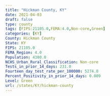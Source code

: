 ```yaml
---
title: "Hickman County, KY"
date: 2021-04-03
draft: false
type: county
tags: [FIPS:21105.0,FEMA:4.0,Non-core,Green]
categories: [KY]
County: Hickman County
State: KY
FIPS: 21105.0
FEMA_Region: 4.0
Population: 4380.0
NCHS_Urban_Rural_Classification: Non-core
Tests_in_prior_14_days: 231.0
Fourteen_day_test_rate_per_100000: 5274.0
Percent_Positivity_in_prior_14_days: 0.009
Level: Green
url: /states/KY/hickman-county
---
```



